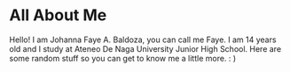 # All About Me
Hello! I am Johanna Faye A. Baldoza, you can call me Faye. I am 14 years old and I study at Ateneo De Naga University Junior High School. Here are some random stuff so you can get to know me a little more. : )
